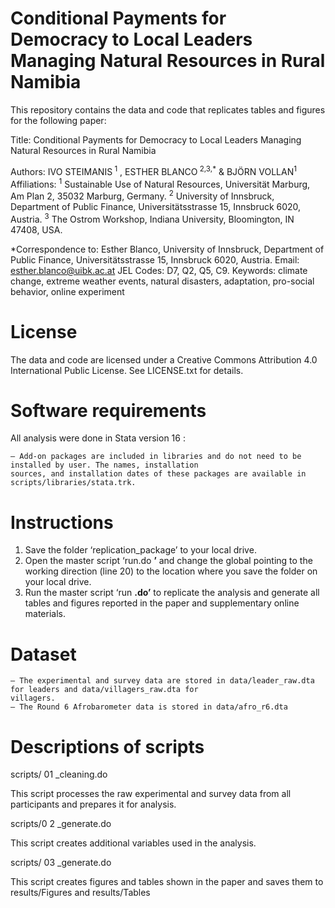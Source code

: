 # Conditional Payments for Democracy to Local Leaders Managing Natural Resources in Rural Namibia
 
This repository contains the data and code that replicates tables and figures for the following paper:

Title: Conditional Payments for Democracy to Local Leaders Managing Natural Resources in Rural Namibia

Authors: IVO STEIMANIS<sup> 1</sup> , ESTHER BLANCO<sup> 2,3,*</sup> & BJÖRN VOLLAN<sup>1</sup>
Affiliations: <sup>1</sup> Sustainable Use of Natural Resources, Universität Marburg, Am Plan 2, 35032 Marburg, Germany.
<sup>2</sup> University of Innsbruck, Department of Public Finance, Universitätsstrasse 15, Innsbruck 6020, Austria.
<sup>3</sup> The Ostrom Workshop, Indiana University, Bloomington, IN 47408, USA.

*Correspondence to: Esther Blanco, University of Innsbruck, Department of Public Finance, Universitätsstrasse 15,
Innsbruck 6020, Austria. Email: esther.blanco@uibk.ac.at
JEL Codes: D7, Q2, Q5, C9.
Keywords: climate change, extreme weather events, natural disasters, adaptation, pro-social behavior, online experiment

# License

The data and code are licensed under a Creative Commons Attribution 4.0 International Public License. See
LICENSE.txt for details.

# Software requirements

All analysis were done in Stata version 16 :

```
‒ Add-on packages are included in libraries and do not need to be installed by user. The names, installation
sources, and installation dates of these packages are available in scripts/libraries/stata.trk.
```
# Instructions

1. Save the folder ‘replication_package’ to your local drive.
2. Open the master script ‘run.do **’** and change the global pointing to the working direction (line 20) to the location
    where you save the folder on your local drive.
3. Run the master script ‘run **.do’** to replicate the analysis and generate all tables and figures reported in the paper
    and supplementary online materials.

# Dataset

```
‒ The experimental and survey data are stored in data/leader_raw.dta for leaders and data/villagers_raw.dta for
villagers.
‒ The Round 6 Afrobarometer data is stored in data/afro_r6.dta
```
# Descriptions of scripts

scripts/ 01 _cleaning.do

This script processes the raw experimental and survey data from all participants and prepares it for analysis.

scripts/0 2 _generate.do

This script creates additional variables used in the analysis.

scripts/ 03 _generate.do

This script creates figures and tables shown in the paper and saves them to results/Figures and results/Tables


